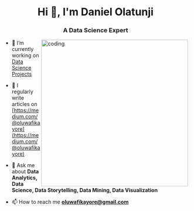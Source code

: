 <h1 align="center">Hi 👋, I'm Daniel Olatunji</h1>
<h3 align="center">A Data Science Expert</h3>
<img align="right" alt="coding" width="400" src="https://cdn.dribbble.com/users/1162077/screenshots/3848914/programmer.gif">

- 🔭 I’m currently working on [Data Science Projects](https://github.com/oreoluwadaniel?tab=repositories)

- 📝 I regularly write articles on [https://medium.com/@oluwafikayore](https://medium.com/@oluwafikayore)

- 💬 Ask me about **Data Analytics, Data Science, Data Storytelling, Data Mining, Data Visualization**

- 📫 How to reach me **oluwafikayore@gmail.com**

